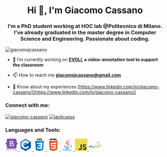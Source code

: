 <h1 align="center">Hi 👋, I'm Giacomo Cassano</h1>
<h3 align="center">I'm a PhD student working at HOC lab @Politecnico di Milano. I've already graduated in the master degree in Computer Science and Engineering. Passionate about coding.</h3>

<p align="left"> <img src="https://komarev.com/ghpvc/?username=giacomojcassano&label=Profile%20views&color=0e75b6&style=flat" alt="giacomojcassano" /> </p>

- 🌱 I’m currently working on **<a href="https://www.evolisync.polimi.it" target="blank">EVOLI</a>, a video-annotation tool to support the classroom**

- 📫 How to reach me **giacomojcassano@gmail.com**

- 📄 Know about my experiences [https://www.linkedin.com/in/giacomo-cassano/](https://www.linkedin.com/in/giacomo-cassano/)

<h3 align="left">Connect with me:</h3>
<p align="left">
<a href="https://linkedin.com/in/giacomo-cassano" target="blank"><img align="center" src="https://raw.githubusercontent.com/rahuldkjain/github-profile-readme-generator/master/src/images/icons/Social/linked-in-alt.svg" alt="giacomo-cassano" height="30" width="40" /></a>
<a href="https://instagram.com/jackcasss" target="blank"><img align="center" src="https://raw.githubusercontent.com/rahuldkjain/github-profile-readme-generator/master/src/images/icons/Social/instagram.svg" alt="jackcasss" height="30" width="40" /></a>
</p>

<h3 align="left">Languages and Tools:</h3>
<p align="left"> <a href="https://getbootstrap.com" target="_blank"> <img src="https://raw.githubusercontent.com/devicons/devicon/master/icons/bootstrap/bootstrap-plain-wordmark.svg" alt="bootstrap" width="40" height="40"/> </a> <a href="https://www.cprogramming.com/" target="_blank"> <img src="https://raw.githubusercontent.com/devicons/devicon/master/icons/c/c-original.svg" alt="c" width="40" height="40"/> </a> <a href="https://www.w3schools.com/css/" target="_blank"> <img src="https://raw.githubusercontent.com/devicons/devicon/master/icons/css3/css3-original-wordmark.svg" alt="css3" width="40" height="40"/> </a> <a href="https://www.w3.org/html/" target="_blank"> <img src="https://raw.githubusercontent.com/devicons/devicon/master/icons/html5/html5-original-wordmark.svg" alt="html5" width="40" height="40"/> </a> <a href="https://www.java.com" target="_blank"> <img src="https://raw.githubusercontent.com/devicons/devicon/master/icons/java/java-original.svg" alt="java" width="40" height="40"/> </a> <a href="https://developer.mozilla.org/en-US/docs/Web/JavaScript" target="_blank"> <img src="https://raw.githubusercontent.com/devicons/devicon/master/icons/javascript/javascript-original.svg" alt="javascript" width="40" height="40"/> </a> <a href="https://www.mysql.com/" target="_blank"> <img src="https://raw.githubusercontent.com/devicons/devicon/master/icons/mysql/mysql-original-wordmark.svg" alt="mysql" width="40" height="40"/> </a> </p>
